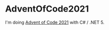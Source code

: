 # AdventOfCode2021
I'm doing [Advent of Code 2021](https://adventofcode.com/2021) with C# / .NET 5.
